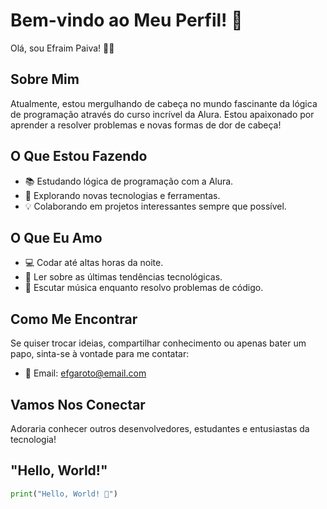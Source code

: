 # Bem-vindo ao Meu Perfil! 👋

Olá, sou Efraim Paiva! 👨‍💻

## Sobre Mim

Atualmente, estou mergulhando de cabeça no mundo fascinante da lógica de programação através do curso incrível da Alura. Estou apaixonado por aprender a resolver problemas e novas formas de dor de cabeça!

## O Que Estou Fazendo

- 📚 Estudando lógica de programação com a Alura.
- 🚀 Explorando novas tecnologias e ferramentas.
- 💡 Colaborando em projetos interessantes sempre que possível.

## O Que Eu Amo

- 💻 Codar até altas horas da noite.
- 📖 Ler sobre as últimas tendências tecnológicas.
- 🎵 Escutar música enquanto resolvo problemas de código.

## Como Me Encontrar

Se quiser trocar ideias, compartilhar conhecimento ou apenas bater um papo, sinta-se à vontade para me contatar:

- 📧 Email: efgaroto@email.com

## Vamos Nos Conectar

Adoraria conhecer outros desenvolvedores, estudantes e entusiastas da tecnologia!

## "Hello, World!"

```python
print("Hello, World! 👋")
